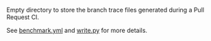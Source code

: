 Empty directory to store the branch trace files generated during a Pull Request CI.

See [benchmark.yml](https://github.com/arangoml/pyg-adapter/blob/master/.github/workflows/benchmark.yml) and [write.py](https://github.com/arangoml/pyg-adapter/blob/master/benchmark/write.py) for more details.